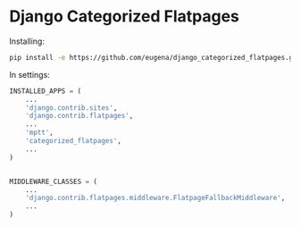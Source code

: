 Django Categorized Flatpages
============================

Installing:

```bash
pip install -e https://github.com/eugena/django_categorized_flatpages.git#egg=django_categorized_flatpages
```

In settings:

```python
INSTALLED_APPS = (
	...
	'django.contrib.sites',
    'django.contrib.flatpages',
	...
    'mptt',
    'categorized_flatpages',
    ...
)


MIDDLEWARE_CLASSES = (
	...
    'django.contrib.flatpages.middleware.FlatpageFallbackMiddleware',
	...
)
```